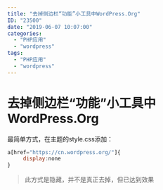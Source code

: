 ```yaml
---
title: "去掉侧边栏“功能”小工具中WordPress.Org"
ID: "23500"
date: "2019-06-07 10:07:00"
categories: 
  - "PHP应用"
  - "wordpress"
tags: 
  - "PHP应用"
  - "wordpress"
---
```


# 去掉侧边栏“功能”小工具中WordPress.Org

最简单方式，在主题的style.css添加：

``` js 
a[href="https://cn.wordpress.org/"]{
     display:none
}
```

> 此方式是隐藏，并不是真正去掉，但已达到效果
